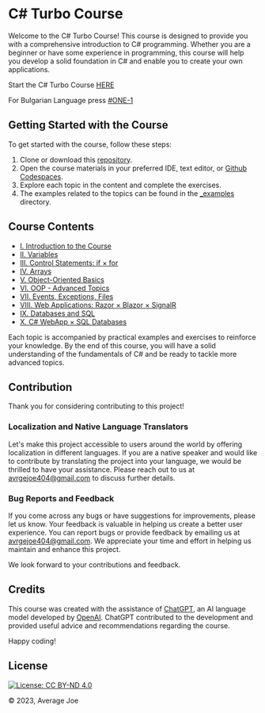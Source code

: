# C# Turbo Course

Welcome to the C# Turbo Course! This course is designed to provide you with a comprehensive introduction to C# programming. Whether you are a beginner or have some experience in programming, this course will help you develop a solid foundation in C# and enable you to create your own applications.

Start the C# Turbo Course [HERE](https://avrgejoe.github.io/csharp/)

For Bulgarian Language press [#ONE-1](https://github.com/avrgeJoe/csharp/tree/master/bg)

## Getting Started with the Course

To get started with the course, follow these steps:

1. Clone or download this [repository](https://github.com/avrgeJoe/csharp/archive/refs/heads/master.zip).
2. Open the course materials in your preferred IDE, text editor, or [Github Codespaces](https://github.com/codespaces).
3. Explore each topic in the content and complete the exercises.
4. The examples related to the topics can be found in the [_examples](https://github.com/avrgeJoe/csharp/tree/master/_examples) directory.

## Course Contents

- [I. Introduction to the Course](https://avrgejoe.github.io/csharp/#I)
- [II. Variables](https://avrgejoe.github.io/csharp/#II)
- [III. Control Statements: if × for](https://avrgejoe.github.io/csharp/#III)
- [IV. Arrays](https://avrgejoe.github.io/csharp/#IV)
- [V. Object-Oriented Basics](https://avrgejoe.github.io/csharp/#V)
- [VI. OOP - Advanced Topics](https://avrgejoe.github.io/csharp/#VI)
- [VII. Events, Exceptions, Files](https://avrgejoe.github.io/csharp/#VII)
- [VIII. Web Applications: Razor × Blazor × SignalR](https://avrgejoe.github.io/csharp/#VIII)
- [IX. Databases and SQL](https://avrgejoe.github.io/csharp/#IX)
- [X. C# WebApp × SQL Databases](https://avrgejoe.github.io/csharp/#X)

Each topic is accompanied by practical examples and exercises to reinforce your knowledge. By the end of this course, you will have a solid understanding of the fundamentals of C# and be ready to tackle more advanced topics.


## Contribution

Thank you for considering contributing to this project! 

### Localization and Native Language Translators
Let's make this project accessible to users around the world by offering localization in different languages. If you are a native speaker and would like to contribute by translating the project into your language, we would be thrilled to have your assistance. Please reach out to us at avrgejoe404@gmail.com to discuss further details.

### Bug Reports and Feedback
If you come across any bugs or have suggestions for improvements, please let us know. Your feedback is valuable in helping us create a better user experience. You can report bugs or provide feedback by emailing us at avrgejoe404@gmail.com. We appreciate your time and effort in helping us maintain and enhance this project.

We look forward to your contributions and feedback.

## Credits

This course was created with the assistance of [ChatGPT](https://chat.openai.com/), an AI language model developed by [OpenAI](https://openai.com/). ChatGPT contributed to the development and provided useful advice and recommendations regarding the course.

Happy coding!

## License

[![License: CC BY-ND 4.0](https://img.shields.io/badge/License-CC%20BY--ND-lightgrey.svg)](https://creativecommons.org/licenses/by-nd/4.0/)

© 2023, Average Joe